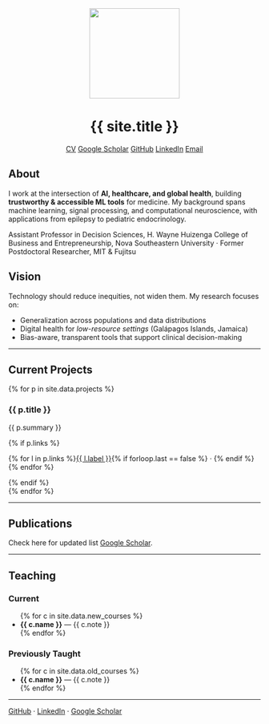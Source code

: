 <div class="hero" style="text-align:center">
  <img src="{{ site.author.avatar | relative_url }}" width="180">
  <h1>{{ site.title }}</h1>
  <div class="links">
    <a href="{{ site.profile_links.cv | relative_url }}" class="button">CV</a>
    <a href="{{ site.profile_links.scholar }}" target="_blank">Google Scholar</a>
    <a href="{{ site.profile_links.github }}" target="_blank">GitHub</a>
    <a href="{{ site.profile_links.linkedin }}" target="_blank">LinkedIn</a>
    <a href="{{ site.profile_links.email }}">Email</a>
  </div>
</div>

<div class="section">
  <h2>About</h2>
  <p>
    I work at the intersection of <strong>AI, healthcare, and global health</strong>, building
    <strong>trustworthy & accessible ML tools</strong> for medicine. My background spans
    machine learning, signal processing, and computational neuroscience, with applications
    from epilepsy to pediatric endocrinology.
  </p>
  <p class="small">
    Assistant Professor in Decision Sciences, H. Wayne Huizenga College of Business and Entrepreneurship, Nova Southeastern University · Former Postdoctoral Researcher, MIT & Fujitsu
  </p>
</div>

<div class="section">
  <h2>Vision</h2>
  <p>
    Technology should reduce inequities, not widen them. My research focuses on:
  </p>
  <ul>
    <li>Generalization across populations and data distributions</li>
    <li>Digital health for <em>low-resource settings</em> (Galápagos Islands, Jamaica)</li>
    <li>Bias-aware, transparent tools that support clinical decision-making</li>
  </ul>
</div>

<hr class="soft"/>

<div class="section">
  <h2>Current Projects</h2>
  {% for p in site.data.projects %}
    <div class="card">
      <h3>{{ p.title }}</h3>
      <p>{{ p.summary }}</p>
      {% if p.links %}
      <p class="small">
        {% for l in p.links %}<a href="{{ l.url }}" target="_blank">{{ l.label }}</a>{% if forloop.last == false %} · {% endif %}{% endfor %}
      </p>
      {% endif %}
    </div>
  {% endfor %}
</div>

<hr class="soft"/>

<div class="section">
  <h2>Publications</h2>
  <p class="small">Check here for updated list <a href="{{ site.profile_links.scholar }}" target="_blank">Google Scholar</a>.</p>
</div>

<hr class="soft"/>

<div class="section">
  <h2>Teaching</h2>
  <div class="card">
    <h3>Current</h3>
    <ul>
      {% for c in site.data.new_courses %}
        <li><strong>{{ c.name }}</strong> — {{ c.note }}</li>
      {% endfor %}
    </ul>
  </div>
  <div class="card">
    <h3>Previously Taught</h3>
    <ul>
      {% for c in site.data.old_courses %}
        <li><strong>{{ c.name }}</strong> — {{ c.note }}</li>
      {% endfor %}
    </ul>
  </div>
</div>

<hr class="soft"/>

<div class="section footer-links">
  <a href="{{ site.profile_links.github }}" target="_blank">GitHub</a>
  ·
  <a href="{{ site.profile_links.linkedin }}" target="_blank">LinkedIn</a>
  ·
  <a href="{{ site.profile_links.scholar }}" target="_blank">Google Scholar</a>
</div>
